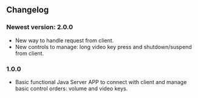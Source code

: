  ## Changelog

### Newest version: 2.0.0
* New way to handle request from client.
* New controls to manage: long video key press and shutdown/suspend from client.

### 1.0.0
* Basic functional Java Server APP to connect with client and manage basic control orders: volume and video keys.